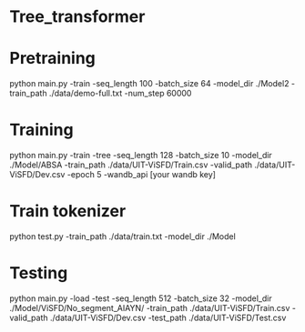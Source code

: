 # Tree_transformer

# Pretraining

python main.py -train -seq_length 100 -batch_size 64 -model_dir ./Model2 -train_path ./data/demo-full.txt -num_step 60000

# Training 
python main.py -train -tree -seq_length 128 -batch_size 10 -model_dir ./Model/ABSA -train_path ./data/UIT-ViSFD/Train.csv -valid_path ./data/UIT-ViSFD/Dev.csv -epoch 5 -wandb_api [your wandb key]


# Train tokenizer
python test.py -train_path ./data/train.txt -model_dir ./Model

# Testing

python main.py -load -test -seq_length 512 -batch_size 32 -model_dir ./Model/ViSFD/No_segment_AIAYN/ -train_path ./data/UIT-ViSFD/Train.csv -valid_path ./data/UIT-ViSFD/Dev.csv -test_path ./data/UIT-ViSFD/Test.csv

